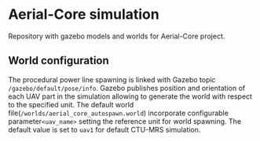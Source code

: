# Aerial-Core simulation

Repository with gazebo models and worlds for Aerial-Core project.

## World configuration

The procedural power line spawning is linked with Gazebo topic `/gazebo/default/pose/info`. Gazebo publishes position and orientation of each UAV part in the simulation allowing to generate the world with respect to the specified unit. The default world file(`/worlds/aerial_core_autospawn.world`) incorporate configurable parameter`<uav_name>` setting the reference unit for world spawning. The default value is set to `uav1` for default CTU-MRS simulation.

